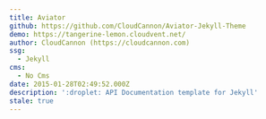 ```yaml
---
title: Aviator
github: https://github.com/CloudCannon/Aviator-Jekyll-Theme
demo: https://tangerine-lemon.cloudvent.net/
author: CloudCannon (https://cloudcannon.com)
ssg:
  - Jekyll
cms:
  - No Cms
date: 2015-01-28T02:49:52.000Z
description: ':droplet: API Documentation template for Jekyll'
stale: true
---
```

